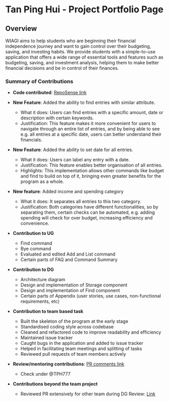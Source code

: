 # Tan Ping Hui - Project Portfolio Page

## Overview
WIAGI aims to help students who are beginning their financial independence journey and want to gain control over their
budgeting, saving, and investing habits. We provide students with a simple-to-use application that offers a wide range
of essential tools and features such as budgeting, saving, and investment analysis, helping them to make better
financial decisions and be in control of their finances.

### Summary of Contributions

+ **Code contributed**: [RepoSense link](https://nus-cs2113-ay2425s1.github.io/tp-dashboard/?search=&sort=groupTitle&sortWithin=title&timeframe=commit&mergegroup=&groupSelect=groupByRepos&breakdown=true&checkedFileTypes=docs~functional-code~test-code~other&since=2024-09-20&tabOpen=true&tabType=authorship&tabAuthor=TPH777&tabRepo=AY2425S1-CS2113-W14-1%2Ftp%5Bmaster%5D&authorshipIsMergeGroup=false&authorshipFileTypes=docs~functional-code~test-code~other&authorshipIsBinaryFileTypeChecked=false&authorshipIsIgnoredFilesChecked=false)

+ **New Feature**: Added the ability to find entries with similar attribute.
    + What it does: Users can find entries with a specific amount, date or description with certain keywords.
    + Justification: This feature makes it more convenient for users to navigate through an entire list of entries,
  and by being able to see e.g. all entries at a specific date, users can better understand their financials.

+ **New Feature**: Added the ability to set date for all entries.
    + What it does: Users can label any entry with a date.
    + Justification: This feature enables better organisation of all entries.
    + Highlights: This implementation allows other commands like budget and find to build on top of it, bringing even 
  greater benefits for the program as a whole.

+ **New feature**: Added income and spending category
    + What it does: It separates all entries to this two category.
    + Justification: Both categories have different functionalities, so by separating them, certain checks can be 
  automated, e.g. adding spending will check for over budget, increasing efficiency and convenience.

+ **Contribution to UG**
    + Find command
    + Bye command
    + Evaluated and edited Add and List command
    + Certain parts of FAQ and Command Summary

+ **Contribution to DG**
    + Architecture diagram
    + Design and implementation of Storage component
    + Design and implementation of Find component
    + Certain parts of Appendix (user stories, use cases, non-functional requirements, etc)

+ **Contribution to team based task**
    + Built the skeleton of the program at the early stage
    + Standardised coding style across codebase
    + Cleaned and refactored code to improve readability and efficiency
    + Maintained issue tracker
    + Caught bugs in the application and added to issue tracker
    + Helped in facilitating team meetings and splitting of tasks
    + Reviewed pull requests of team members actively

+ **Review/mentoring contributions**:
  [PR comments link](https://nus-cs2113-ay2425s1.github.io/dashboards/contents/tp-comments.html)
    + Check under @TPH777

+ **Contributions beyond the team project**
    + Reviewed PR extensively for other team during DG Review:
      [Link](https://github.com/nus-cs2113-AY2425S1/tp/pull/8/files/b17b59f0c868d22e30dce54757118451e754b259)